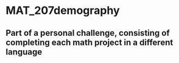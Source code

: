 # MAT_207demography

## Part of a personal challenge, consisting of completing each math project in a different language
